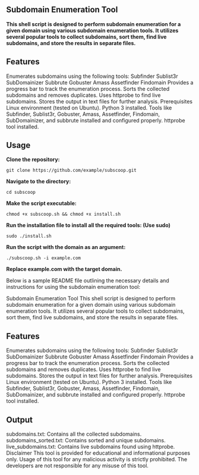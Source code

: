 ## Subdomain Enumeration Tool
**This shell script is designed to perform subdomain enumeration for a given domain using various subdomain enumeration tools. It utilizes several popular tools to collect subdomains, sort them, find live subdomains, and store the results in separate files.**

## Features
Enumerates subdomains using the following tools:
Subfinder
Sublist3r
SubDomainizer
Subbrute
Gobuster
Amass
Assetfinder
Findomain
Provides a progress bar to track the enumeration process.
Sorts the collected subdomains and removes duplicates.
Uses httprobe to find live subdomains.
Stores the output in text files for further analysis.
Prerequisites
Linux environment (tested on Ubuntu).
Python 3 installed.
Tools like Subfinder, Sublist3r, Gobuster, Amass, Assetfinder, Findomain, SubDomainizer, and subbrute installed and configured properly.
httprobe tool installed.

## Usage
**Clone the repository:**
```
git clone https://github.com/example/subscoop.git
```

**Navigate to the directory:**
```
cd subscoop
```

**Make the script executable:**
```
chmod +x subscoop.sh && chmod +x install.sh
```

**Run the installation file to install all the required tools: (Use sudo)**
```
sudo ./install.sh
```

**Run the script with the domain as an argument:**
```
./subscoop.sh -i example.com
```

**Replace example.com with the target domain.**

Below is a sample README file outlining the necessary details and instructions for using the subdomain enumeration tool:

Subdomain Enumeration Tool
This shell script is designed to perform subdomain enumeration for a given domain using various subdomain enumeration tools. It utilizes several popular tools to collect subdomains, sort them, find live subdomains, and store the results in separate files.

## Features
Enumerates subdomains using the following tools:
Subfinder
Sublist3r
SubDomainizer
Subbrute
Gobuster
Amass
Assetfinder
Findomain
Provides a progress bar to track the enumeration process.
Sorts the collected subdomains and removes duplicates.
Uses httprobe to find live subdomains.
Stores the output in text files for further analysis.
Prerequisites
Linux environment (tested on Ubuntu).
Python 3 installed.
Tools like Subfinder, Sublist3r, Gobuster, Amass, Assetfinder, Findomain, SubDomainizer, and subbrute installed and configured properly.
httprobe tool installed.

## Output
subdomains.txt: Contains all the collected subdomains.
subdomains_sorted.txt: Contains sorted and unique subdomains.
live_subdomains.txt: Contains live subdomains found using httprobe.
Disclaimer
This tool is provided for educational and informational purposes only. Usage of this tool for any malicious activity is strictly prohibited. The developers are not responsible for any misuse of this tool.
